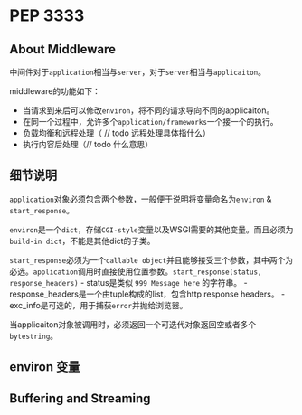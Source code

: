 # PEP 3333

## About Middleware

中间件对于`application`相当与`server`，对于`server`相当与`applicaiton`。

middleware的功能如下：
- 当请求到来后可以修改`environ`，将不同的请求导向不同的applicaiton。
- 在同一个过程中，允许多个`application/frameworks`一个接一个的执行。
- 负载均衡和远程处理（ // todo 远程处理具体指什么）
- 执行内容后处理（// todo 什么意思）


## 细节说明

`application`对象必须包含两个参数，一般便于说明将变量命名为`environ` & `start_response`。

`environ`是一个`dict`，存储`CGI-style`变量以及WSGI需要的其他变量。而且必须为`build-in dict`，不能是其他dict的子类。

`start_response`必须为一个`callable object`并且能够接受三个参数，其中两个为必选。`application`调用时直接使用位置参数。`start_response(status, response_headers)`
	- status是类似 `999 Message here` 的字符串。
	- response_headers是一个由tuple构成的list，包含http response headers。
	- exc_info是可选的，用于捕获`error`并抛给浏览器。

当applicaiton对象被调用时，必须返回一个可迭代对象返回空或者多个`bytestring`。

## environ 变量

## Buffering and Streaming






